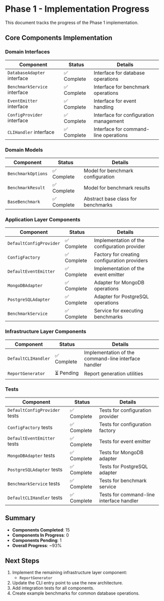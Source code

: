# Phase 1 - Implementation Progress

This document tracks the progress of the Phase 1 implementation.

## Core Components Implementation

### Domain Interfaces

| Component | Status | Details |
|-----------|--------|---------|
| `DatabaseAdapter` interface | ✅ Complete | Interface for database operations |
| `BenchmarkService` interface | ✅ Complete | Interface for benchmark operations |
| `EventEmitter` interface | ✅ Complete | Interface for event handling |
| `ConfigProvider` interface | ✅ Complete | Interface for configuration management |
| `CLIHandler` interface | ✅ Complete | Interface for command-line operations |

### Domain Models

| Component | Status | Details |
|-----------|--------|---------|
| `BenchmarkOptions` | ✅ Complete | Model for benchmark configuration |
| `BenchmarkResult` | ✅ Complete | Model for benchmark results |
| `BaseBenchmark` | ✅ Complete | Abstract base class for benchmarks |

### Application Layer Components

| Component | Status | Details |
|-----------|--------|---------|
| `DefaultConfigProvider` | ✅ Complete | Implementation of the configuration provider |
| `ConfigFactory` | ✅ Complete | Factory for creating configuration providers |
| `DefaultEventEmitter` | ✅ Complete | Implementation of the event emitter |
| `MongoDBAdapter` | ✅ Complete | Adapter for MongoDB operations |
| `PostgreSQLAdapter` | ✅ Complete | Adapter for PostgreSQL operations |
| `BenchmarkService` | ✅ Complete | Service for executing benchmarks |

### Infrastructure Layer Components

| Component | Status | Details |
|-----------|--------|---------|
| `DefaultCLIHandler` | ✅ Complete | Implementation of the command-line interface handler |
| `ReportGenerator` | ⏳ Pending | Report generation utilities |

### Tests

| Component | Status | Details |
|-----------|--------|---------|
| `DefaultConfigProvider` tests | ✅ Complete | Tests for configuration provider |
| `ConfigFactory` tests | ✅ Complete | Tests for configuration factory |
| `DefaultEventEmitter` tests | ✅ Complete | Tests for event emitter |
| `MongoDBAdapter` tests | ✅ Complete | Tests for MongoDB adapter |
| `PostgreSQLAdapter` tests | ✅ Complete | Tests for PostgreSQL adapter |
| `BenchmarkService` tests | ✅ Complete | Tests for benchmark service |
| `DefaultCLIHandler` tests | ✅ Complete | Tests for command-line interface handler |

## Summary

- **Components Completed**: 15
- **Components In Progress**: 0
- **Components Pending**: 1
- **Overall Progress**: ~93%

## Next Steps

1. Implement the remaining infrastructure layer component:
   - `ReportGenerator`
2. Update the CLI entry point to use the new architecture.
3. Add integration tests for all components.
4. Create example benchmarks for common database operations. 